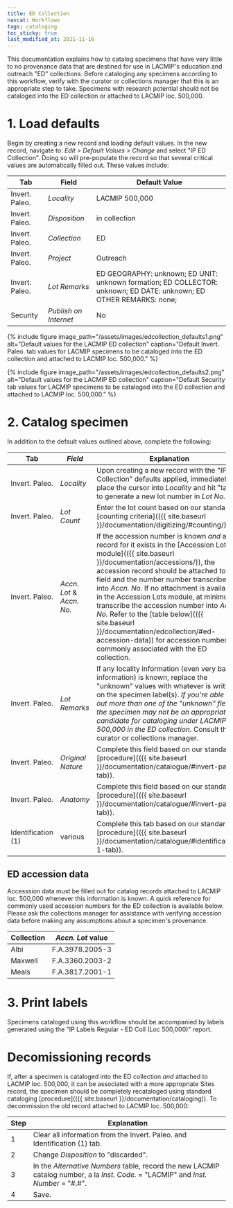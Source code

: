```yaml
---
title: ED Collection
navcat: Workflows
tags: cataloging
toc_sticky: true
last_modified_at: 2021-11-16
---
```


This documentation explains how to catalog specimens that have very little to no provenance data that are destined for use in LACMIP's education and outreach "ED" collections. Before cataloging any specimens according to this workflow, verify with the curator or collections manager that this is an appropriate step to take. Specimens with research potential should not be cataloged into the ED collection or attached to LACMIP loc. 500,000.

# 1. Load defaults
Begin by creating a new record and loading default values. In the new record, navigate to: _Edit > Default Values > Change_ and select "IP ED Collection". Doing so will pre-populate the record so that several critical values are automatically filled out. These values include:

  Tab | Field | Default Value
  --- | --- | ---
   Invert. Paleo. | _Locality_ | LACMIP 500,000
   Invert. Paleo. | _Disposition_ | in collection
   Invert. Paleo. | _Collection_ | ED
   Invert. Paleo. | _Project_ | Outreach
   Invert. Paleo. | _Lot Remarks_ | ED GEOGRAPHY: unknown; ED UNIT: unknown formation; ED COLLECTOR: unknown; ED DATE: unknown; ED OTHER REMARKS: none;
   Security | _Publish on Internet_ | No

{% include figure image_path="/assets/images/edcollection_defaults1.png" alt="Default values for the LACMIP ED collection" caption="Default Invert. Paleo. tab values for LACMIP specimens to be cataloged into the ED collection and attached to LACMIP loc. 500,000." %}

{% include figure image_path="/assets/images/edcollection_defaults2.png" alt="Default values for the LACMIP ED collection" caption="Default Security tab values for LACMIP specimens to be cataloged into the ED collection and attached to LACMIP loc. 500,000." %}

# 2. Catalog specimen

In addition to the default values outlined above, complete the following:

Tab | _Field_ | Explanation
  --- | --- | ---
   Invert. Paleo. | _Locality_ | Upon creating a new record with the "IP ED Collection" defaults applied, immediately place the cursor into _Locality_ and hit "tab" to generate a new lot number in _Lot No._
   Invert. Paleo. | _Lot Count_ | Enter the lot count based on our standard [counting criteria](({{ site.baseurl }}/documentation/digitizing/#counting/)).
   Invert. Paleo. | _Accn. Lot_ & _Accn. No._ | If the accession number is known _and_ a record for it exists in the [Accession Lots module](({{ site.baseurl }}/documentation/accessions/)), the accession record should be attached to this field and the number number transcribed into _Accn. No._ If no attachment is available in the Accession Lots module, at minimum, transcribe the accession number into _Accn. No._ Refer to the [table below](({{ site.baseurl }}/documentation/edcollection/#ed-accession-data)) for accession numbers commonly associated with the ED collection.
   Invert. Paleo. | _Lot Remarks_ | If any locality information (even very basic information) is known, replace the "unknown" values with whatever is written on the specimen label(s). *If you're able to fill out more than one of the "unknown" fields, the specimen may not be an appropriate candidate for cataloging under LACMIP loc. 500,000 in the ED collection.* Consult the curator or collections manager.
   Invert. Paleo. | _Original Nature_ | Complete this field based on our standard [procedure](({{ site.baseurl }}/documentation/catalogue/#invert-paleo-tab)).
   Invert. Paleo. | _Anatomy_ | Complete this field based on our standard [procedure](({{ site.baseurl }}/documentation/catalogue/#invert-paleo-tab)).
   Identification (1) | various | Complete this tab based on our standard [procedure](({{ site.baseurl }}/documentation/catalogue/#identification-1-tab)).
   
## ED accession data
Accesssion data must be filled out for catalog records attached to LACMIP loc. 500,000 whenever this information is known. A quick reference for commonly used accession numbers for the ED collection is available below. Please ask the collections manager for assistance with verifying accession data before making any assumptions about a specimen's provenance.

Collection | _Accn. Lot_ value
  --- | ---
  Albi | F.A.3978.2005-3
  Maxwell | F.A.3360.2003-2
  Meals | F.A.3817.2001-1
  
# 3. Print labels
Specimens cataloged using this workflow should be accompanied by labels generated using the "IP Labels Regular - ED Coll (Loc 500,000)" report.

# Decomissioning records
If, after a specimen is cataloged into the ED collection _and_ attached to LACMIP loc. 500,000, it can be associated with a more appropriate Sites record, the specimen should be completely recataloged using standard cataloging [procedure](({{ site.baseurl }}/documentation/cataloging)). To decommission the old record attached to LACMIP loc. 500,000:

  Step | Explanation
  --- | ---
  1 | Clear all information from the Invert. Paleo. and Identification (1) tab.
  2 | Change _Disposition_ to "discarded".
  3 | In the _Alternative Numbers_ table, record the new LACMIP catalog number, a la _Inst. Code._ = "LACMIP" and _Inst. Number_ = "#.#".
  4 | Save.


